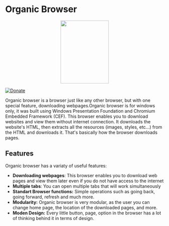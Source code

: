 # Organic Browser


<p align="center">
<img src="http://up419.siz.co.il/up3/zilm2mntzyzc.png" Width="153" Height="200" style="float: center;"/>
</p>

[![Donate](https://img.shields.io/badge/Donate-PayPal-green.svg)](https://paypal.me/organic5?locale.x=en_US)

Organic browser is a browser just like any other browser, but with one special feature, downloading webpages.Organic browser is for windows only, it was built using Windows Presentation Foundation and Chromium Embedded Framework (CEF). 
This browser enables you to download websites and view them without internet connection. It downloads the website's HTML, then extracts all the resources (images, styles, etc...) from the HTML and downloads it. That's basically how the browser downloads pages.

## Features
Organic browser has a variaty of useful features:
 - **Downloading webpages**: This browser enables you to download web pages and view them 
 later even if you do not have access to the internet
 - **Multiple tabs**: You can open multiple tabs that will work simultaneously
 - **Standart Browser functions:** Simple operations such as going back, going forward, refresh and much more.
 - **Modularity:** Organic browser is very modular, as the user you can change home page,
 the location of the downloaded pages, and more.
 - **Moden Design:** Every little button, page, option in the browser has a lot of thinking behind it in terms of design.
 
